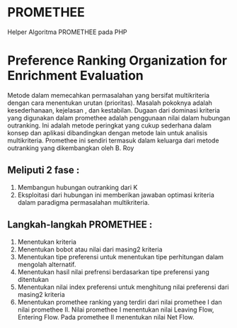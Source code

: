 # PROMETHEE
Helper Algoritma PROMETHEE pada PHP

# Preference Ranking Organization for Enrichment Evaluation

Metode dalam memecahkan permasalahan yang bersifat multikriteria dengan cara menentukan urutan (prioritas). 
Masalah pokoknya adalah kesederhanaan, kejelasan , dan kestabilan. 
Dugaan dari dominasi kriteria yang digunakan dalam promethee adalah penggunaan nilai dalam hubungan outranking. 
Ini adalah metode peringkat yang cukup sederhana dalam konsep dan aplikasi dibandingkan dengan metode lain untuk analisis multikriteria. 
Promethee ini sendiri termasuk dalam keluarga dari metode outranking yang dikembangkan oleh B. Roy

## Meliputi 2 fase :
1. Membangun hubungan outranking dari K
2. Eksploitasi dari hubungan ini memberikan jawaban optimasi kriteria dalam paradigma permasalahan multikriteria.

## Langkah-langkah PROMETHEE :
1. Menentukan kriteria
2. Menentukan bobot atau nilai dari masing2 kriteria
3. Menentukan tipe preferensi untuk menentukan tipe perhitungan dalam mengolah alternatif.
4. Menentukan hasil nilai prefrensi berdasarkan tipe preferensi yang ditentukan
5. Menentukan nilai index preferensi untuk menghitung nilai preferensi dari masing2 kriteria
6. Menentukan promethee ranking yang terdiri dari nilai promethee I dan nilai promethee II. Nilai promethee I menentukan nilai Leaving Flow, Entering Flow. Pada promethee II menentukan nilai Net Flow.
